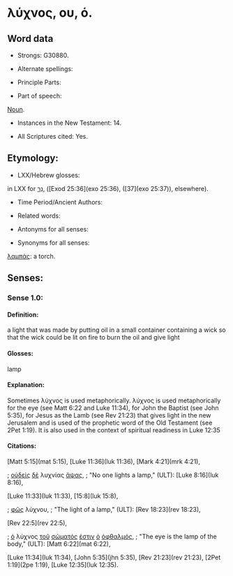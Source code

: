 # λύχνος, ου, ὁ.

<!-- Status: S3=Needs2ndReview -->
<!-- Lexica used for edits: BDAG, FFM, LN, A-S -->

## Word data

* Strongs: G30880.

* Alternate spellings:



* Principle Parts: 


* Part of speech: 

[Noun](http://ugg.readthedocs.io/en/latest/noun.html).

* Instances in the New Testament: 14.

* All Scriptures cited: Yes.

## Etymology: 


* LXX/Hebrew glosses: 

in LXX for [נֵר](//en-uhal/H5216), ([Exod 25:36](exo 25:36), ([37](exo 25:37)), elsewhere).

* Time Period/Ancient Authors: 


* Related words: 

* Antonyms for all senses:

* Synonyms for all senses: 

[λαμπάς](../G29850/01.md): a torch.

## Senses: 


### Sense  1.0: 

#### Definition: 

a light that was made by putting oil in a small container containing a wick so that the wick could be lit on fire to burn the oil and give light

#### Glosses: 

lamp

#### Explanation: 

Sometimes λύχνος is used metaphorically. λύχνος is used metaphorically for the eye (see Matt 6:22 and Luke 11:34), for John the  Baptist (see John 5:35), for Jesus as the Lamb (see Rev 21:23) that gives light in the new Jerusalem and is used of the prophetic word of the Old Testament (see 2Pet 1:19). It is also used in the context of spiritual readiness in Luke 12:35

#### Citations: 

[Matt 5:15](mat 5:15), [Luke 11:36](luk 11:36), [Mark 4:21](mrk 4:21),


; [οὐδεὶς](../G37620/01.md) [δὲ](../G11610/01.md) λυχνίας [ἅψας](../G06810/01.md),
; "No one lights a lamp," (ULT):
[Luke 8:16](luk 8:16), 

[Luke 11:33](luk 11:33), [15:8](luk 15:8),


; [φῶς](../G54570/01.md) λύχνου,
; "The light of a lamp," (ULT):
[Rev 18:23](rev 18:23), 

[Rev 22:5](rev 22:5),


; [ὁ](../G35880/01.md) λύχνος [τοῦ](../G35880/01.md) [σώματός](../G49830/01.md) [ἐστιν](../G15100/01.md) [ὁ](../G35880/01.md) [ὀφθαλμός](../G37880/01.md),
; "The eye is the lamp of the body," (ULT):
[Matt 6:22](mat 6:22), 

[Luke 11:34](luk 11:34), [John 5:35](jhn 5:35), [Rev 21:23](rev 21:23), [2Pet 1:19](2pe 1:19), [Luke 12:35](luk 12:35).
